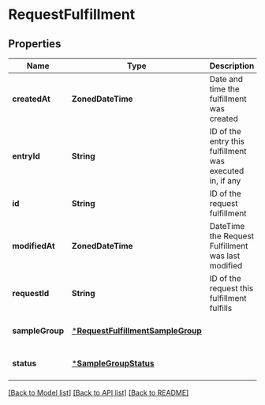 # RequestFulfillment


## Properties
Name | Type | Description | Notes
------------ | ------------- | ------------- | -------------
**createdAt** | **ZonedDateTime** | Date and time the fulfillment was created | [optional] [default to nothing]
**entryId** | **String** | ID of the entry this fulfillment was executed in, if any | [optional] [default to nothing]
**id** | **String** | ID of the request fulfillment | [optional] [default to nothing]
**modifiedAt** | **ZonedDateTime** | DateTime the Request Fulfillment was last modified | [optional] [readonly] [default to nothing]
**requestId** | **String** | ID of the request this fulfillment fulfills | [optional] [default to nothing]
**sampleGroup** | [***RequestFulfillmentSampleGroup**](RequestFulfillmentSampleGroup.md) |  | [optional] [default to nothing]
**status** | [***SampleGroupStatus**](SampleGroupStatus.md) |  | [optional] [default to nothing]


[[Back to Model list]](../README.md#models) [[Back to API list]](../README.md#api-endpoints) [[Back to README]](../README.md)


